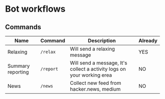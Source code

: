 # Bot workflows

## Commands
|  Name | Command  | Description  | Already  |
|---|---|---|---|
| Relaxing  | `/relax`  | Will send a relaxing message | YES  |
| Summary reporting | `/report` | Will send a message, It's collect a activity logs on your working erea  | NO  |
| News | `/news` | Collect new feed from hacker.news, medium | NO  |
